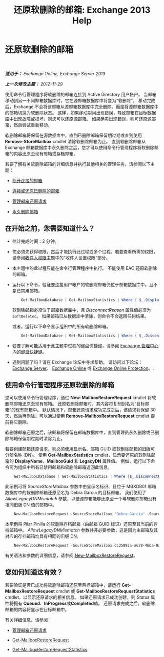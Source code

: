 ﻿---
title: '还原软删除的邮箱: Exchange 2013 Help'
TOCTitle: 还原软删除的邮箱
ms:assetid: 4f3f5ce4-9d12-4ed8-9f70-d8a6aa8a1b2e
ms:mtpsurl: https://technet.microsoft.com/zh-cn/library/JJ863435(v=EXCHG.150)
ms:contentKeyID: 50556574
ms.date: 01/11/2018
mtps_version: v=EXCHG.150
ms.translationtype: HT
---

# 还原软删除的邮箱

 

_**适用于：** Exchange Online, Exchange Server 2013_

_**上一次修改主题：** 2012-11-29_

使用命令行管理程序将软删除的邮箱连接到 Active Directory 用户帐户。 当邮箱移动到另一不同邮箱数据库时，它在源邮箱数据库中将变为“软删除”。 移动完成后，Exchange 不会将该邮箱从源邮箱数据库中完全删除。而是将源邮箱数据库中的邮箱切换为软删除状态。 这样，如果移动期间出现错误，导致邮箱在目标数据库中出现故障或损坏，则您可以还原源邮箱。 如果确实出现错误，则可还原源邮箱，然后尝试重新移动。

软删除邮箱将保留在源数据库中，直到已删除邮箱保留期过期或直到使用 **Remove-StoreMailbox** cmdlet 清除软删除邮箱为止。 直到软删除邮箱从 Exchange 邮箱数据库中永久删除之后，您才可以使用命令行管理程序将软删除邮箱的内容还原至现有邮箱或存档邮箱。

若要了解有关软删除邮箱的详细信息并执行其他相关的管理任务，请参阅以下主题：

  - [断开连接的邮箱](disconnected-mailboxes-exchange-2013-help.md)

  - [连接或还原已删除的邮箱](connect-or-restore-a-deleted-mailbox-exchange-2013-help.md)

  - [管理邮箱还原请求](manage-mailbox-restore-requests-exchange-2013-help.md)

  - [永久删除邮箱](permanently-delete-a-mailbox-exchange-2013-help.md)

## 在开始之前，您需要知道什么？

  - 估计完成时间：2 分钟。

  - 您必须先获得权限，然后才能执行此过程或多个过程。若要查看所需的权限，请参阅[收件人权限](recipients-permissions-exchange-2013-help.md)主题中的“收件人设置权限”部分。

  - 本主题中的此过程只能在命令行管理程序中执行。 不能使用 EAC 还原软删除的邮箱。

  - 运行以下命令，验证要连接用户帐户的软删除邮箱仍位于邮箱数据库中，且不是已禁用邮箱。
    
    ```powershell
        Get-MailboxDatabase | Get-MailboxStatistics | Where { $_.DisplayName -eq "<display name>" } | fl DisplayName,DisconnectReason,DisconnectDate
    ```

    软删除邮箱必须位于邮箱数据库中，且 *DisconnectReason* 属性值必须为 `SoftDeleted`。 如果邮箱已从数据库中清除，则命令不会返回任何结果。
    
    或者，运行以下命令显示组织中的所有软删除邮箱。
    
    ```powershell
        Get-MailboxDatabase | Get-MailboxStatistics | Where { $_.DisconnectReason -eq "SoftDeleted" } | fl DisplayName,DisconnectReason,DisconnectDate
    ```

  - 若要了解可能适用于此主题中过程的键盘快捷键，请参阅 [Exchange 管理中心内的键盘快捷键](keyboard-shortcuts-in-the-exchange-admin-center-exchange-online-protection-help.md)。

  - 遇到问题了吗？请在 Exchange 论坛中寻求帮助。 请访问以下论坛：[Exchange Server](https://go.microsoft.com/fwlink/p/?linkid=60612)、 [Exchange Online](https://go.microsoft.com/fwlink/p/?linkid=267542) 或 [Exchange Online Protection](https://go.microsoft.com/fwlink/p/?linkid=285351)。.

## 使用命令行管理程序还原软删除的邮箱

您可以使用命令行管理程序，通过 **New-MailboxRestoreRequest** cmdlet 将软删除邮箱还原至现有邮箱。 还原软删除邮箱时，其内容将复制到名为“目标邮箱”的现有邮箱中。 默认情况下，邮箱还原请求成功完成之后，该请求将保留 30 天，然后再删除。可以通过使用 **Remove-MailboxRestoreRequest** cmdlet 提前将它删除。

软删除邮箱还原之后，该邮箱将保留在邮箱数据库中，直到管理员永久删除或已删除邮箱保留期过期时清除为止。

若要创建邮箱还原请求，则必须使用显示名、邮箱 GUID 或软删除邮箱的旧版可分辨名称 (DN)。 使用 **Get-MailboxStatistics** cmdlet，显示要还原的软删除邮箱的 **DisplayName**、**MailboxGuid** 和 **LegacyDN** 属性值。 例如，运行以下命令可为组织中所有已禁用邮箱和软删除邮箱返回此信息。

```powershell
    Get-MailboxDatabase | Get-MailboxStatistics | Where {$_.DisconnectReason -eq "SoftDeleted"} | fl DisplayName,MailboxGuid,LegacyDN,Database
```

此示例可将 *SourceStoreMailbox* 参数中由显示名标识、且位于 MBXDB01 邮箱数据库中的软删除邮箱还原至名为 Debra Garcia 的目标邮箱。 我们使用了 *AllowLegacyDNMismatch* 参数，以便源邮箱能够还原至一个与软删除邮箱没有相同旧版 DN 值的邮箱中。

```powershell
    New-MailboxRestoreRequest -SourceStoreMailbox "Debra Garcia" -SourceDatabase MBXDB01 -TargetMailbox "Debra Garcia" -AllowLegacyDNMismatch
```

本示例将 Pilar Pinilla 的软删除存档邮箱（由邮箱 GUID 标识）还原至其当前的存档邮箱中。 *AllowLegacyDNMismatch* 参数并非必要参数，这是因为主邮箱及其对应的存档邮箱均具有相同的旧版 DN。

```powershell
    New-MailboxRestoreRequest -SourceStoreMailbox dc35895a-a628-4bba-9aa9-650f5cdb9ae7 -SourceDatabase MBXDB02 -TargetMailbox pilarp@contoso.com -TargetIsArchive
```

有关语法和参数的详细信息，请参阅 [New-MailboxRestoreRequest](https://technet.microsoft.com/zh-cn/library/ff829875\(v=exchg.150\))。

## 您如何知道这有效？

若要验证是否已成功将软删除邮箱还原至目标邮箱中，请运行 **Get-MailboxRestoreRequest** cmdlet 或 **Get-MailboxRestoreRequestStatistics** cmdlet，以显示还原请求的相关信息。 如果还原请求已成功创建，则 *Status* 属性将拥有 **Queued**、**InProgress**或**Completed**值。 还原请求完成之后，软删除邮箱的内容将显示在目标邮箱中。

有关详细信息，请参阅：

  - [管理邮箱还原请求](manage-mailbox-restore-requests-exchange-2013-help.md)

  - [Get-MailboxRestoreRequest](https://technet.microsoft.com/zh-cn/library/ff829907\(v=exchg.150\))

  - [Get-MailboxRestoreRequestStatistics](https://technet.microsoft.com/zh-cn/library/ff829912\(v=exchg.150\))

